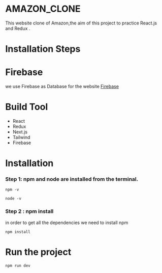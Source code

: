 # AMAZON_CLONE

This website clone of Amazon,the aim of this project to practice React.js and Redux .

# Installation Steps

# Firebase

we use Firebase as Database for the website [Firebase](https://firebase.google.com/)

# Build Tool

- React
- Redux
- Next.js
- Tailwind
- Firebase

# Installation

### Step 1: npm and node are installed from the terminal.

```
npm -v

node -v
```

### Step 2 : npm install

in order to get all the dependencies we need to install npm

```
npm install
```

# Run the project

```
npm run dev
```
